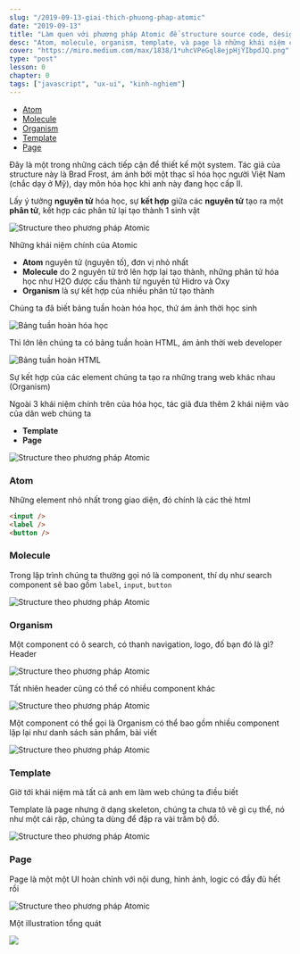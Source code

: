 ```yaml
---
slug: "/2019-09-13-giai-thich-phuong-phap-atomic"
date: "2019-09-13"
title: "Làm quen với phương pháp Atomic để structure source code, design"
desc: "Atom, molecule, organism, template, và page là những khái niệm chính của phương pháp này"
cover: "https://miro.medium.com/max/1838/1*uhcVPeGql8ejpHjYIbpdJQ.png"
type: "post"
lesson: 0
chapter: 0
tags: ["javascript", "ux-ui", "kinh-nghiem"]
---
```


<!-- TOC -->

- [Atom](#atom)
- [Molecule](#molecule)
- [Organism](#organism)
- [Template](#template)
- [Page](#page)

<!-- /TOC -->

Đây là một trong những cách tiếp cận để thiết kế một system. Tác giả của structure này là Brad Frost, ám ảnh bởi một thạc sĩ hóa học người Việt Nam (chắc dạy ở Mỹ), dạy môn hóa học khi anh này đang học cấp II.

Lấy ý tưởng **nguyên tử** hóa học, sự **kết hợp** giữa các **nguyên tử** tạo ra một **phân tử**, kết hợp các phân tử lại tạo thành 1 sinh vật

![Structure theo phương pháp Atomic](http://atomicdesign.bradfrost.com/images/content/chemical-equation.png)

Những khái niệm chính của Atomic

- **Atom** nguyên tử (nguyên tố), đơn vị nhỏ nhất
- **Molecule** do 2 nguyên tử trở lên hợp lại tạo thành, những phân tử hóa học như H2O được cấu thành từ nguyên tử Hidro và Oxy
- **Organism** là sự kết hợp của nhiều phân tử tạo thành

Chúng ta đã biết bảng tuần hoàn hóa học, thứ ám ảnh thời học sinh

![Bảng tuần hoàn hóa học](http://atomicdesign.bradfrost.com/images/content/periodic-table.png)

Thì lớn lên chúng ta có bảng tuần hoàn HTML, ám ảnh thời web developer

![Bảng tuần hoàn HTML](http://atomicdesign.bradfrost.com/images/content/html-periodic-table.png)

Sự kết hợp của các element chúng ta tạo ra những trang web khác nhau (Organism)

Ngoài 3 khái niệm chính trên của hóa học, tác giả đưa thêm 2 khái niệm vào của dân web chúng ta

- **Template**
- **Page**

![Structure theo phương pháp Atomic](http://atomicdesign.bradfrost.com/images/content/atomic-design-process.png)

### Atom

Những element nhỏ nhất trong giao diện, đó chính là các thẻ html

```html
<input />
<label />
<button />
```

### Molecule

Trong lập trình chúng ta thường gọi nó là component, thí dụ như search component sẽ bao gồm `label`, `input`, `button`

![Structure theo phương pháp Atomic](http://atomicdesign.bradfrost.com/images/content/molecule-search-form.png)

### Organism

Một component có ô search, có thanh navigation, logo, đố bạn đó là gì? Header

![Structure theo phương pháp Atomic](http://atomicdesign.bradfrost.com/images/content/organism-header.png)

Tất nhiên header cũng có thể  có nhiều component khác

![Structure theo phương pháp Atomic](http://atomicdesign.bradfrost.com/images/content/organisms-headers.png)

Một component có thể gọi là Organism có thể bao gồm nhiều component lặp lại như danh sách sản phẩm, bài viết

![Structure theo phương pháp Atomic](http://atomicdesign.bradfrost.com/images/content/organisms-product-grid.png)

### Template

Giờ tới khái niệm mà tất cả anh em làm web chúng ta điều biết

Template là page nhưng ở dạng skeleton, chúng ta chưa tô vẽ gì cụ thể, nó như một cái rập, chúng ta dùng để đập ra vài trăm bộ đồ.

![Structure theo phương pháp Atomic](http://atomicdesign.bradfrost.com/images/content/template-timeinc-homepage.png)

### Page

Page là một một UI hoàn chỉnh với nội dung, hình ảnh, logic có đầy đủ hết rồi

![Structure theo phương pháp Atomic](http://atomicdesign.bradfrost.com/images/content/page-timeinc-homepage.png)

Một illustration tổng quát

![](http://atomicdesign.bradfrost.com/images/content/atomic-design-abstract-concrete.png)

